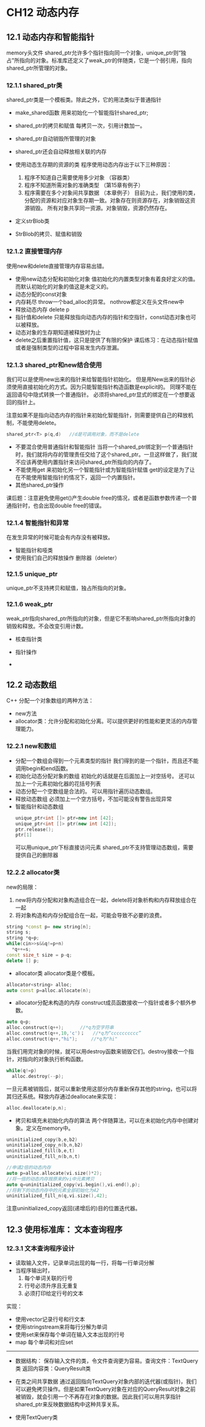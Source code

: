 # CH12 动态内存
## 12.1 动态内存和智能指针
memory头文件
shared_ptr允许多个指针指向同一个对象，unique_ptr则“独占"所指向的对象。标准库还定义了weak_ptr的伴随类，它是一个弱引用，指向shared_ptr所管理的对象。
### 12.1.1 shared_ptr类
shared_ptr类是一个模板类。除此之外，它的用法类似于普通指针
- make_shared函数
  用来初始化一个智能指针shared_ptr;
- shared_ptr的拷贝和赋值
  每拷贝一次，引用计数加一。
- shared_ptr自动销毁所管理的对象
- shared_ptr还会自动释放相关联的内存
- 使用动态生存期的资源的类
    程序使用动态内存出于以下三种原因：
  1. 程序不知道自己需要使用多少对象   （容器类）
  2. 程序不知道所需对象的准确类型    （第15章有例子）
  3. 程序需要在多个对象间共享数据  （本章例子）
目前为止，我们使用的类，分配的资源和对应对象生存期一致。对象存在则资源存在，对象销毁这资源销毁。
所有对象共享同一资源。对象销毁，资源仍然存在。

- 定义strBlob类

- StrBlob的拷贝、赋值和销毁

### 12.1.2 直接管理内存
使用new和delete直接管理内存容易出错。
- 使用new动态分配和初始化对象
  值初始化的内置类型对象有着良好定义的值。而默认初始化的对象的值这是未定义的。
- 动态分配的const对象
- 内存耗尽
  throw一个bad_alloc的异常。 nothrow都定义在头文件new中
- 释放动态内存
  delete p
- 指针值和delete
  只能释放指向动态内存的指针和空指针，const动态对象也可以被释放。
- 动态对象的生存期知道被释放时为止
- delete之后重置指针值，这只是提供了有限的保护
  课后练习：在动态指针赋值或者是强制类型的过程中容易发生内存泄漏。

### 12.1.3 shared_ptr和new结合使用
我们可以是使用new出来的指针来给智能指针初始化。
但是用New出来的指针必须使用直接初始化的方式。因为只能智能指针构造函数是explicit的。
同理不能在返回语句中隐式转换一个普通指针。
必须将shared_ptr显式的绑定在一个想要返回的指针上。
  
注意如果不是指向动态内存的指针来初始化智能指针，则需要提供自己的释放机制，不能使用delete。
```c++
shared_ptr<T> p(q,d)   //d是可调用对象，而不是delete
```
- 不要混合使用普通指针和智能指针
  当将一个shared_ptr绑定到一个普通指针时，我们就将内存的管理责任交给了这个shared_ptr。一旦这样做了，我们就不应该再使用内置指针来访问shared_ptr所指向的内存了。
- 不能使用get 来初始化另一个智能指针或为智能指针赋值
  get的设定是为了让在不能使用智能指针的情况下，返回一个内置指针。
- 其他shared_ptr操作
  
课后题：注意避免使用get()产生double free的情况，或者是函数参数传递一个普通指针时，也会出现double free的错误。

### 12.1.4 智能指针和异常
在发生异常的时候可能会有内存没有被释放。
- 智能指针和哑类
- 使用我们自己的释放操作
  删除器（deleter）

### 12.1.5 unique_ptr
unique_ptr不支持拷贝和赋值，独占所指向的对象。


### 12.1.6 weak_ptr
weak_ptr指向shared_ptr所指向的对象，但是它不影响shared_ptr所指向对象的销毁和释放。不会改变引用计数。
- 核查指针类

- 指针操作
- 

## 12.2 动态数组
C++ 分配一个对象数组的两种方法：
- new方法
- allocator类：允许分配和初始化分离。可以提供更好的性能和更灵活的内存管理能力。

### 12.2.1 new和数组
- 分配一个数组会得到一个元素类型的指针
  我们得到的是一个指针，而且还不能调用begin和end函数。
- 初始化动态分配对象的数组
  初始化的话就是在后面加上一对空括号。
  还可以加上一个元素初始化器的花括号列表
- 动态分配一个空数组是合法的。
  可以用指针遍历动态数组。
- 释放动态数组
  必须加上一个空方括号，不加可能没有警告出现异常
- 智能指针和动态数组
  ```c++
  unique_ptr<int []> ptr=new int [42];
  unique_ptr<int []> ptr(new int [42]);
  ptr.release();
  ptr[1]
  ```
  可以用unique_ptr下标直接访问元素
shared_ptr不支持管理动态数组，需要提供自己的删除器

### 12.2.2 allocator类
new的局限：
1. new将内存分配和对象构造组合在一起，delete将对象析构和内存释放组合在一起
2. 将对象构造和内存分配组合在一起，可能会导致不必要的浪费。
```c++
string *const p= new string[n];
string s;
string *q=p;
while(cin>>s&&q!=p+n)
  *q++=s;
const size_t size = p-q;
delete [] p;
```

- allocator类
allocator类是个模板。
```c++
allocator<string> alloc;
auto const p=alloc.allocate(n);
```
- allocator分配未构造的内存
  construct成员函数接收一个指针或者多个额外参数。
```c++
auto q=p;
alloc.construct(q++);      //*q为空字符串
alloc.construct(q++,10,'c')；   //*q为“cccccccccc”
alloc.construct(q++,"hi");     //*q为"hi"
```
当我们用完对象的时候，就可以用destroy函数来销毁它们。destroy接收一个指针，对指向的对象执行析构函数。
```c++
while(q!=p)
  alloc.destroy(--p);
```
一旦元素被销毁后，就可以重新使用这部分内存重新保存其他的string，也可以将其归还系统。释放内存通过deallocate来实现：
```c++
alloc.deallocate(p,n);
```
- 拷贝和填充未初始化内存的算法
  两个伴随算法，可以在未初始化内存中创建对象。定义在memory中。
```c++
uninitialized_copy(b,e,b2)
uninitialized_copy_n(b,n,b2)
uninitialized_fill(b,e,t)
uninitialized_fill_n(b,n,t)

//申请2倍的动态内存
auto p=alloc.allocate(vi.size()*2);
//将一倍的动态内存按原来的vi中元素拷贝
auto q=uninitialized_copy(vi.begin(),vi.end(),p);
//将剩下的动态内存中的元素全部初始化为42
uninitialized_fill_n(q,vi.size(),42);
```
注意uninitialized_copy返回(递增后的)目的位置迭代器。

## 12.3 使用标准库： 文本查询程序
### 12.3.1 文本查询程序设计
- 读取输入文件，记录单词出现的每一行，将每一行单词分解
- 当程序输出时，
  1. 每个单词关联的行号
  2. 行号必须升序且无重复
  3. 必须打印给定行号的文本

实现：
- 使用vector<string>记录行号和行文本
- 使用istringstream来将每行分解为单词
- 使用set来保存每个单词在输入文本出现的行号
- map 每个单词和对应set
---------------------------
- 数据结构：
保存输入文件的类，令文件查询更为容易。查询文件：TextQuery类 返回内容类：QueryResult类

- 在类之间共享数据
  通过返回指向TextQuery对象内部的迭代器(或指针)，我们可以避免拷贝操作。但是如果TextQuery对象在对应的QueryResult对象之前被销毁，就会引用一个不再存在对象的数据。因此我们可以用共享指针shared_ptr来反映数据结构中这种共享关系。
- 使用TextQuery类
  
